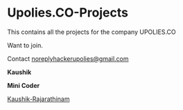 # Upolies.CO-Projects

This contains all the projects for the company UPOLIES.CO

Want to join.

Contact noreplyhackerupolies@gmail.com

__Kaushik__

__Mini Coder__

[Kaushik-Rajarathinam](https://github.com/Kaushik-Rajarathinam)
